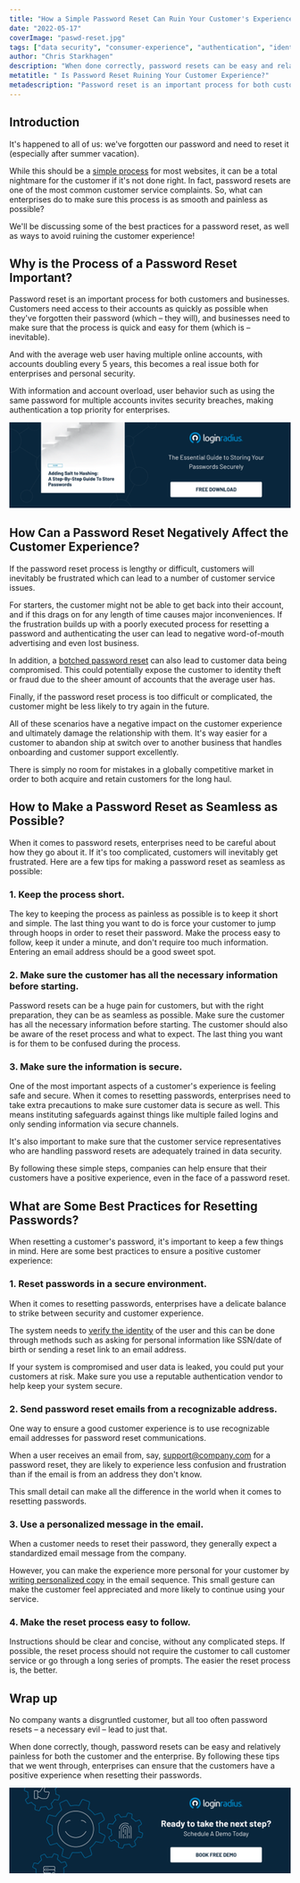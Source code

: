 ```yaml
---
title: "How a Simple Password Reset Can Ruin Your Customer's Experience"
date: "2022-05-17"
coverImage: "paswd-reset.jpg"
tags: ["data security", "consumer-experience", "authentication", "identity-verification"]
author: "Chris Starkhagen"
description: "When done correctly, password resets can be easy and relatively painless for both the customer and the enterprise. By following tips mentioned in this blog, enterprises can ensure that the customers have a positive experience when resetting their passwords."
metatitle: " Is Password Reset Ruining Your Customer Experience?"
metadescription: "Password reset is an important process for both customers and businesses. Here are the best practices for a password reset to avoid ruining your customer experience."
---
```


## Introduction

It's happened to all of us: we've forgotten our password and need to reset it (especially after summer vacation).

 
While this should be a [simple process](https://www.loginradius.com/blog/identity/how-to-improve-customer-verification-process/) for most websites, it can be a total nightmare for the customer if it's not done right. In fact, password resets are one of the most common customer service complaints. So, what can enterprises do to make sure this process is as smooth and painless as possible?

We'll be discussing some of the best practices for a password reset, as well as ways to avoid ruining the customer experience!


## Why is the Process of a Password Reset Important?

Password reset is an important process for both customers and businesses. Customers need access to their accounts as quickly as possible when they've forgotten their password (which – they will), and businesses need to make sure that the process is quick and easy for them (which is – inevitable).
 

And with the average web user having multiple online accounts, with accounts doubling every 5 years, this becomes a real issue both for enterprises and personal security.

With information and account overload, user behavior such as using the same password for multiple accounts invites security breaches, making authentication a top priority for enterprises.

[![GD-salt-to-hash](GD-salt-to-hash.png)](https://www.loginradius.com/resource/adding-salt-to-hashing-a-step-by-step-guide-to-store-passwords/)


## How Can a Password Reset Negatively Affect the Customer Experience?

If the password reset process is lengthy or difficult, customers will inevitably be frustrated which can lead to a number of customer service issues. 

For starters, the customer might not be able to get back into their account, and if this drags on for any length of time causes major inconveniences. If the frustration builds up with a poorly executed process for resetting a password and authenticating the user can lead to negative word-of-mouth advertising and even lost business.

In addition, a [botched password reset](https://www.loginradius.com/blog/identity/common-vulnerabilities-password-based-login/) can also lead to customer data being compromised. This could potentially expose the customer to identity theft or fraud due to the sheer amount of accounts that the average user has. 

Finally, if the password reset process is too difficult or complicated, the customer might be less likely to try again in the future.

All of these scenarios have a negative impact on the customer experience and ultimately damage the relationship with them. It's way easier for a customer to abandon ship at switch over to another business that handles onboarding and customer support excellently. 

There is simply no room for mistakes in a globally competitive market in order to both acquire and retain customers for the long haul.


## How to Make a Password Reset as Seamless as Possible?

When it comes to password resets, enterprises need to be careful about how they go about it. If it's too complicated, customers will inevitably get frustrated. Here are a few tips for making a password reset as seamless as possible:


### 1. Keep the process short.

The key to keeping the process as painless as possible is to keep it short and simple. The last thing you want to do is force your customer to jump through hoops in order to reset their password. Make the process easy to follow, keep it under a minute, and don't require too much information. Entering an email address should be a good sweet spot. 


### 2. Make sure the customer has all the necessary information before starting.

Password resets can be a huge pain for customers, but with the right preparation, they can be as seamless as possible. Make sure the customer has all the necessary information before starting. The customer should also be aware of the reset process and what to expect. The last thing you want is for them to be confused during the process.


### 3. Make sure the information is secure.

One of the most important aspects of a customer's experience is feeling safe and secure. When it comes to resetting passwords, enterprises need to take extra precautions to make sure customer data is secure as well. This means instituting safeguards against things like multiple failed logins and only sending information via secure channels. 

It's also important to make sure that the customer service representatives who are handling password resets are adequately trained in data security. 

By following these simple steps, companies can help ensure that their customers have a positive experience, even in the face of a password reset.


## What are Some Best Practices for Resetting Passwords?

When resetting a customer's password, it's important to keep a few things in mind. Here are some best practices to ensure a positive customer experience:


### 1. Reset passwords in a secure environment.

When it comes to resetting passwords, enterprises have a delicate balance to strike between security and customer experience. 

The system needs to [verify the identity](https://www.loginradius.com/blog/growth/best-practices-verification-emails-effective/) of the user and this can be done through methods such as asking for personal information like SSN/date of birth or sending a reset link to an email address. 

If your system is compromised and user data is leaked, you could put your customers at risk. Make sure you use a reputable authentication vendor to help keep your system secure.


### 2. Send password reset emails from a recognizable address.

One way to ensure a good customer experience is to use recognizable email addresses for password reset communications. 

When a user receives an email from, say, support@company.com for a password reset, they are likely to experience less confusion and frustration than if the email is from an address they don't know. 

This small detail can make all the difference in the world when it comes to resetting passwords. 


### 3. Use a personalized message in the email.

When a customer needs to reset their password, they generally expect a standardized email message from the company. 

However, you can make the experience more personal for your customer by [writing personalized copy](https://chrisstarkhagen.com/blog/ai-writer-ai-content-generator) in the email sequence. This small gesture can make the customer feel appreciated and more likely to continue using your service.

### 4. Make the reset process easy to follow.

Instructions should be clear and concise, without any complicated steps. If possible, the reset process should not require the customer to call customer service or go through a long series of prompts. The easier the reset process is, the better.

## Wrap up

No company wants a disgruntled customer, but all too often password resets – a necessary evil – lead to just that. 

When done correctly, though, password resets can be easy and relatively painless for both the customer and the enterprise. By following these tips that we went through, enterprises can ensure that the customers have a positive experience when resetting their passwords.

[![book-a-demo-loginradius](../../assets/book-a-demo-loginradius.png)](https://www.loginradius.com/book-a-demo/)
